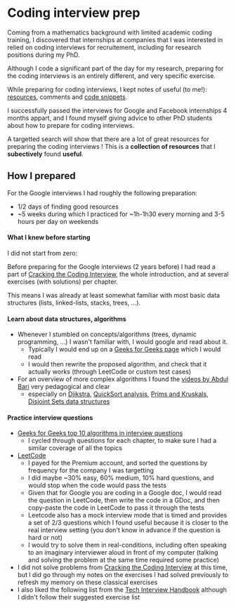 # Coding interview prep

Coming from a mathematics background with limited academic coding training,
I discovered that internships at companies that I was interested in relied on coding interviews for recruitement, including for research positions during my PhD.

Although I code a significant part of the day for my research, preparing for the coding interviews is an entirely different, and very specific exercise.

While preparing for coding interviews, I kept notes of useful (to me!): [resources](https://github.com/hassony2/interview-prep/blob/master/resources.md), comments and [code snippets](https://github.com/hassony2/interview-prep/blob/master/to-know.md).

I successfully passed the interviews for Google and Facebook internships 4 months appart, and I found myself giving advice to other PhD students about how to prepare for coding interviews.

A targetted search will show that there are a lot of great resources for preparing the coding interviews ! 
This is a **collection of resources** that I **subectively** found **useful**.

## How I prepared

For the Google interviews I had roughly the following preparation:
- 1/2 days of finding good resources
- ~5 weeks during which I practiced for ~1h-1h30 every morning and 3-5 hours per day on weekends

#### What I knew before starting

I did not start from zero: 

Before preparing for the Google interviews (2 years before) I had read a part of [Cracking the Coding Interview](http://www.crackingthecodinginterview.com/), the whole introduction, and at several exercises (with solutions) per chapter.

This means I was already at least somewhat familiar with most basic data structures (lists, linked-lists, stacks, trees, ...).

#### Learn about data structures, algorithms

- Whenever I stumbled on concepts/algorithms (trees, dynamic programming, ...) I wasn't familiar with, I would google and read about it.
    - Typically I would end up on a [Geeks for Geeks page](https://www.geeksforgeeks.org/tree-traversals-inorder-preorder-and-postorder/) which I would read
    - I would then rewrite the proposed algorithm, and check that it actually works (through LeetCode or custom test cases)
- For an overview of more complex algorithms I found the [videos by Abdul Bari](https://www.youtube.com/watch?v=0IAPZzGSbME&list=PLDN4rrl48XKpZkf03iYFl-O29szjTrs_O) very pedagogical and clear
    - especially on [Djikstra](https://www.youtube.com/watch?v=XB4MIexjvY0&list=PLDN4rrl48XKpZkf03iYFl-O29szjTrs_O&index=45), [QuickSort analysis](https://www.youtube.com/watch?v=-qOVVRIZzao&list=PLDN4rrl48XKpZkf03iYFl-O29szjTrs_O&index=37), [Prims and Kruskals](https://www.youtube.com/watch?v=4ZlRH0eK-qQ&t=29s), [Disjoint Sets data structures](https://www.youtube.com/watch?v=wU6udHRIkcc&list=PLDN4rrl48XKpZkf03iYFl-O29szjTrs_O&index=17)

#### Practice interview questions

-  [Geeks for Geeks top 10 algorithms in interview questions](https://www.geeksforgeeks.org/top-10-algorithms-in-interview-questions/)
    - I cycled through questions for each chapter, to make sure I had a similar coverage of all the topics
-  [LeetCode](https://leetcode.com/)
    - I payed for the Premium account, and sorted the questions by frequency for the company I was targetting
    - I did maybe ~30% easy, 60% medium, 10% hard questions, and would stop when the code would pass the tests
    - Given that for Google you are coding in a Google doc, I would read the question in LeetCode, then write the code in a GDoc, and then copy-paste the code in LeetCode to pass it through the tests
    - Leetcode also has a mock interview mode that is timed and provides a set of 2/3 questions which I found useful because it is closer to the real interview setting (you don't know in advance if the question is hard or not)
    - I would try to solve them in real-conditions, including often speaking to an imaginary interviewer aloud in front of my computer (talking and solving the problem at the same time required some practice)
-  I did not solve problems from [Cracking the Coding Interview](http://www.crackingthecodinginterview.com/) at this time, but I did go through my notes on the exercises I had solved previously to refresh my memory on these classical exercises
- I also liked the following list from the [Tech Interview Handbook](https://yangshun.github.io/tech-interview-handbook/best-practice-questions) although I didn't follow their suggested exercise list
    

    
